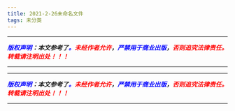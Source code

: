 ```yaml
---
title: 2021-2-26未命名文件 
tags: 未分类
---
```



------

***<font color=blue>版权声明</font>：本文参考了<font color=blue>。</font><font color=red>未经作者允许</font>，<font color=blue>严禁用于商业出版</font>，<font color=red>否则追究法律责任。转载请注明出处！！！</font>***

------



------

***<font color=blue>版权声明</font>：本文参考了<font color=blue>。</font><font color=red>未经作者允许</font>，<font color=blue>严禁用于商业出版</font>，<font color=red>否则追究法律责任。转载请注明出处！！！</font>***

------
